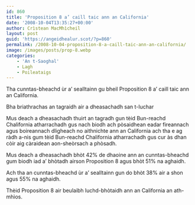 ```yaml
---
id: 860
title: 'Proposition 8 a’ caill taic ann an California'
date: '2008-10-04T13:35:27+00:00'
author: Crìstean MacMhìcheil
layout: post
guid: 'https://angeidhealur.scot/?p=860'
permalink: /2008-10-04-proposition-8-a-caill-taic-ann-an-california/
image: /images/posts/prop-8.webp
categories:
    - 'An t-Saoghal'
    - Lagh
    - Poileataigs
---
```


Tha cunntas-bheachd ùr a’ sealltainn gu bheil Proposition 8 a’ caill taic ann an California.

Bha briathrachas an tagraidh air a dheasachadh san t-Iuchar

Mus deach a dheasachadh thuirt an tagradh gun tèid Bun-reachd Chalifornia atharrachadh gus nach biodh ach pòsaidhean eadar fireannach agus boireannach dligheach no aithnichte ann an California ach tha e ag ràdh a-nis gum tèid Bun-reachd Chalifornia atharrachadh gus cur às dhan còir aig càraidean aon-sheòrsach a phòsadh.

Mus deach a dheasachadh bhòt 42% de dhaoine ann an cunntas-bheachd gum biodh iad a’ bhòtadh airson Proposition 8 agus bhòt 51% na aghaidh.

Ach tha an cunntas-bheachd ùr a’ sealltainn gun do bhòt 38% air a shon agus 55% na aghaidh.

Thèid Proposition 8 air beulaibh luchd-bhòtaidh ann an California an ath-mhìos.
